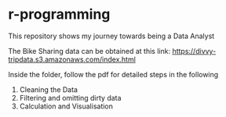 # r-programming
This repository shows my journey towards being a Data Analyst

The Bike Sharing data can be obtained at this link:
https://divvy-tripdata.s3.amazonaws.com/index.html

Inside the folder, follow the pdf for detailed steps in the following
1. Cleaning the Data
2. Filtering and omitting dirty data
3. Calculation and Visualisation
